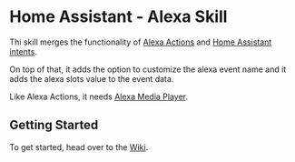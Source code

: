 # Home Assistant - Alexa Skill
Thi skill merges the functionality of [Alexa Actions](https://github.com/keatontaylor/alexa-actions) and [Home Assistant intents](https://www.home-assistant.io/integrations/alexa.intent/#support-for-launch-requests).

On top of that, it adds the option to customize the alexa event name and it adds the alexa slots value to the event data.

Like Alexa Actions, it needs [Alexa Media Player](https://github.com/custom-components/alexa_media_player/).

## Getting Started
To get started, head over to the [Wiki](https://github.com/malorezzanzo64/HomeAssistantAlexaSkill/wiki).
